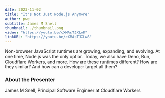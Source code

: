 ```yaml
---
date: 2023-11-02
title: "It's Not Just Node.js Anymore"
author: pwe
subtitle: James M Snell
thumbnail: ./thumbnail.png
video: "https://youtu.be/cXMAsTJXLw8"
linkURL: "https://youtu.be/cXMAsTJXLw8"
---
```


Non-browser JavaScript runtimes are growing, expanding, and evolving. At one time, Node.js was the only option. Today, we also have Deno, Bun, Cloudflare Workers, and more. How are these runtimes different? How are they similar? And how can a developer target all them?

### About the Presenter

James M Snell, Principal Software Engineer at Cloudflare Workers
